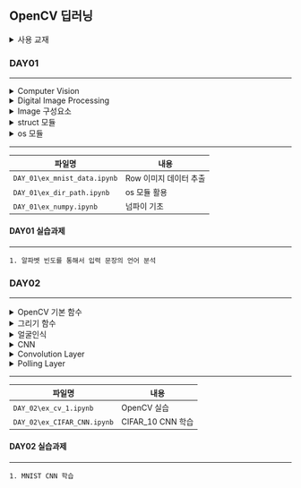 ## OpenCV 딥러닝

<details>
<summary>사용 교재</summary>

![](./images/파이썬으로%20만드는%20OpenCV%20프로젝트.png)

</details>

### DAY01

---

<details>
<summary> Computer Vision </summary>

> -   디지털 이미지나 비디오에서 정보 추출/해석하여 특정 작업 수행
> -   이미지 개선 및 변형
> -   패턴 인식
> -   객체 인식 및 추적
> -   객체 및 영역 분할

</details>
<details>
<summary> Digital Image Processing </summary>

> -   디지털 이미지 신호 처리
> -   전처리 알고리즘
> -   노이즈 및 디노이즈
> -   특징 및 유사성 검출
> -   특징 매칭

</details>
<details>
<summary> Image 구성요소 </summary>

> -   너비(Width/Column/X) & 높이(Height/Row/Y)
> -   정밀도(Bit Depth)
> -   채널(Channel)
> -   색공간(Color Space)
> -   관심영역(ROI: Region Of Interest)
> -   관심채널(COI: Channel Of Interest)
> -   히스토그램

</details>
<details>
<summary> struct 모듈 </summary>

> -   C언어의 struct를 구현한 모듈
> -   바이너리 데이터 처리

</details>
<details>
<summary> os 모듈 </summary>

> -   경로, 파일, 폴더 등등 운영체제 시스템, 파일 시스템 관련 함수, 클래스 제공
> -   폴더 내 모든 폴더 및 파일 리스트 추출 os.listdir
> -   폴더 내 특정 확장자 파일 리스트 추출 os.path.splitext

</details>

---

| 파일명                       | 내용                   |
| ---------------------------- | ---------------------- |
| `DAY_01\ex_mnist_data.ipynb` | Row 이미지 데이터 추출 |
| `DAY_01\ex_dir_path.ipynb`   | os 모듈 활용           |
| `DAY_01\ex_numpy.ipynb`      | 넘파이 기초            |

#### DAY01 실습과제

---

    1. 알파벳 빈도를 통해서 입력 문장의 언어 분석

### DAY02

---

<details>
<summary> OpenCV 기본 함수 </summary>

> -   이미지 데이터 읽기 : cv2.imread()
> -   이미지 창 출력 : cv2.imshow()
> -   이미지 창 제어 : cv2.waitKey(), cv2.destroyAllWindows()
> -   이미지 데이터 저장 : cv2.imwrite()
> -   이미지 데이터 채널 분리 : cv2.split()
> -   이미지 데이터 채널 병합 : cv2.merge()
> -   이미지 색 공간 변환 : cv2.cvtColor()
> -   이미지 크기 변경 : cv2.resize()

</details>
<details>
<summary> 그리기 함수 </summary>

> -   선 그리기 함수 : cv2.line()
> -   사각형 그리기 함수 : cv2.rectangle()
> -   다각형 그리기 함수 : cv2.polylines()
> -   원 그리기 함수 : cv2.circle()
> -   타원 그리기 함수 : cv2.ellipse()
> -   글자 쓰기 함수 : cv2.putText()

</details>
<details>
<summary> 얼굴인식 </summary>

> -   객체 인식 모델 로딩 : cv2.CascadeClassifier.load()
> -   객체 검출 : cv2.CascadeClassifier.detectMultiScale()

</details>
<details>
<summary> CNN </summary>

> -   합성곱신경망(Convolutional Neural Network) : 이미지 분류, 인식, 검출 등 이미지 기반 분야 활용
> -   커널/필터/마스크 : 이미지 위에서 일정 간격으로 이동하며 특징을 추출
> -   스트라이드 : 커널의 이동 방향 및 크기
> -   패딩 : 커널 이미지 외곽 보완 방법

</details>
<details>
<summary> Convolution Layer </summary>

> -   Conv1D : 커널 필터가 좌우로 이동
> -   Conv2D : 커널 필터가 2차원 평면에서 이동
> -   Conv3D : 커널 필터가 3차원 형태로 이동

</details>
<details>
<summary> Polling Layer </summary>

> -   합성곱 층(합성곱 연산 + 활성화 함수) 다음에 풀링 층 추가
> -   다운샘플링으로 특성 맵의 크기를 줄임

</details>

---

| 파일명                      | 내용              |
| --------------------------- | ----------------- |
| `DAY_02\ex_cv_1.ipynb`      | OpenCV 실습       |
| `DAY_02\ex_CIFAR_CNN.ipynb` | CIFAR_10 CNN 학습 |

#### DAY02 실습과제

---

    1. MNIST CNN 학습
